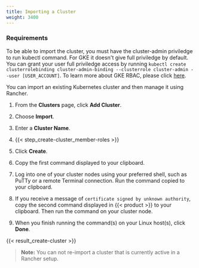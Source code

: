 ```yaml
---
title: Importing a Cluster
weight: 3400
---
```


### Requirements

To be able to import the cluster, you must have the cluster-admin priviledge to run kubectl command. For GKE it doesn't give full priviledge by default. You can grant your user full priviledge access by running `kubectl create clusterrolebinding cluster-admin-binding --clusterrole cluster-admin --user [USER_ACCOUNT]`. To learn more about GKE RBAC, please click [here](https://cloud.google.com/kubernetes-engine/docs/how-to/role-based-access-control).

You can import an existing Kubernetes cluster and then manage it using Rancher.

1. From the **Clusters** page, click **Add Cluster**.

2. Choose **Import**.

3. Enter a **Cluster Name**.

4. {{< step_create-cluster_member-roles >}}

5.	Click **Create**.

6.	Copy the first command displayed to your clipboard.

7. Log into one of your cluster nodes using your preferred shell, such as PuTTy or a remote Terminal connection. Run the command copied to your clipboard.

8.	If you receive a message of `certificate signed by unknown authority`, copy the second command displayed in {{< product >}} to your clipboard. Then run the command on your cluster node.

9. When you finish running the command(s) on your Linux host(s), click **Done**.

{{< result_create-cluster >}}

> **Note:**
> You can not re-import a cluster that is currently active in a Rancher setup. 
